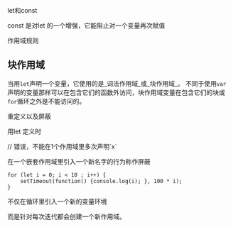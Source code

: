 let和const

const 是对let 的一个增强，它能阻止对一个变量再次赋值

 



作用域规则



## 块作用域

当用`let`声明一个变量，它使用的是_词法作用域_或_块作用域_。 不同于使用`var`声明的变量那样可以在包含它们的函数外访问，块作用域变量在包含它们的块或`for`循环之外是不能访问的。



重定义以及屏蔽

用let 定义时

// 错误，不能在1个作用域里多次声明\`x\`



在一个嵌套作用域里引入一个新名字的行为称作屏蔽





```
for (let i = 0; i < 10 ; i++) {
    setTimeout(function() {console.log(i); }, 100 * i);
}
```

不仅在循环里引入一个新的变量环境

而是针对每次迭代都会创建一个新作用域。



